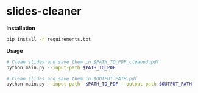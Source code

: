 # slides-cleaner

**Installation**
```bash
pip install -r requirements.txt
```

**Usage**

```bash
# Clean slides and save them in $PATH_TO_PDF_cleaned.pdf
python main.py --input-path $PATH_TO_PDF

# Clean slides and save them in $OUTPUT_PATH.pdf
python main.py --input-path  $PATH_TO_PDF --output-path $OUTPUT_PATH
```